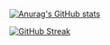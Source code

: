 

[![Anurag's GitHub stats](https://github-readme-stats.vercel.app/api?username=anuraghazra)](https://github.com/anuraghazra/github-readme-stats)


[![GitHub Streak](http://github-readme-streak-stats.herokuapp.com?user=RaulJ10&theme=algolia&hide_border=FALSO&mode=weekly&disable_animations=FALSO)](https://git.io/streak-stats)
